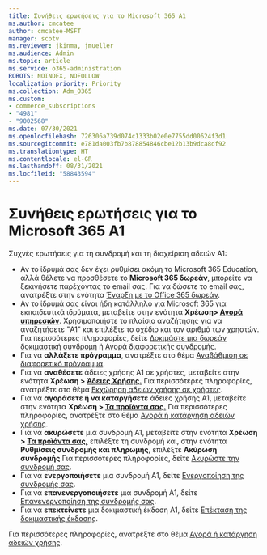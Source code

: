 ```yaml
---
title: Συνήθεις ερωτήσεις για το Microsoft 365 A1
ms.author: cmcatee
author: cmcatee-MSFT
manager: scotv
ms.reviewer: jkinma, jmueller
ms.audience: Admin
ms.topic: article
ms.service: o365-administration
ROBOTS: NOINDEX, NOFOLLOW
localization_priority: Priority
ms.collection: Adm_O365
ms.custom:
- commerce_subscriptions
- "4981"
- "9002568"
ms.date: 07/30/2021
ms.openlocfilehash: 726306a739d074c1333b02e0e7755dd00624f3d1
ms.sourcegitcommit: e781da003fb7b878854846cbe12b13b9dca8df92
ms.translationtype: HT
ms.contentlocale: el-GR
ms.lasthandoff: 08/31/2021
ms.locfileid: "58843594"
---
```

# <a name="microsoft-365-a1-faq"></a>Συνήθεις ερωτήσεις για το Microsoft 365 A1

Συχνές ερωτήσεις για τη συνδρομή και τη διαχείριση αδειών A1:

- Αν το ίδρυμά σας δεν έχει ρυθμίσει ακόμη το Microsoft 365 Education, αλλά θέλετε να προσθέσετε το **Microsoft 365 δωρεάν**, μπορείτε να ξεκινήσετε παρέχοντας το email σας. Για να δώσετε το email σας, ανατρέξτε στην ενότητα [Έναρξη με το Office 365 δωρεάν](https://www.microsoft.com/education/products/office).  
- Αν το ίδρυμά σας είναι ήδη κατάλληλο για Microsoft 365 για εκπαιδευτικά ιδρύματα, μεταβείτε στην ενότητα **Χρέωση> [Αγορά υπηρεσιών](https://go.microsoft.com/fwlink/p/?linkid=868433)**. Χρησιμοποιήστε το πλαίσιο αναζήτησης για να αναζητήσετε "A1" και επιλέξτε το σχέδιο και τον αριθμό των χρηστών. Για περισσότερες πληροφορίες, δείτε [Δοκιμάστε μια δωρεάν δοκιμαστική συνδρομή](https://docs.microsoft.com/microsoft-365/commerce/try-or-buy-microsoft-365#try-a-free-trial-subscription) ή [Αγορά διαφορετικής συνδρομής](https://docs.microsoft.com/microsoft-365/commerce/try-or-buy-microsoft-365#buy-a-different-subscription).
- Για να **αλλάξετε πρόγραμμα**, ανατρέξτε στο θέμα [Αναβάθμιση σε διαφορετικό πρόγραμμα](https://docs.microsoft.com/microsoft-365/commerce/subscriptions/upgrade-to-different-plan).
- Για να **αναθέσετε** άδειες χρήσης A1 σε χρήστες, μεταβείτε στην ενότητα **Χρέωση > [Άδειες Χρήσης.](https://go.microsoft.com/fwlink/p/?linkid=842264)** Για περισσότερες πληροφορίες, ανατρέξτε στο θέμα [Εκχώρηση αδειών χρήσης σε χρήστες](https://docs.microsoft.com/microsoft-365/admin/manage/assign-licenses-to-users).
- Για να **αγοράσετε ή να καταργήσετε** άδειες χρήσης A1, μεταβείτε στην ενότητα **Χρέωση > [Τα προϊόντα σας.](https://go.microsoft.com/fwlink/p/?linkid=842054)** Για περισσότερες πληροφορίες, ανατρέξτε στο θέμα [Αγορά ή κατάργηση αδειών χρήσης](https://docs.microsoft.com/microsoft-365/commerce/licenses/buy-licenses#buy-or-remove-licenses-for-your-business-subscription).
- Για να **ακυρώσετε** μια συνδρομή A1, μεταβείτε στην ενότητα **Χρέωση > [Τα προϊόντα σας,](https://go.microsoft.com/fwlink/p/?linkid=842054)** επιλέξτε τη συνδρομή και, στην ενότητα **Ρυθμίσεις συνδρομής και πληρωμής**, επιλέξτε **Ακύρωση συνδρομής**.Για περισσότερες πληροφορίες, δείτε [Ακυρώστε την συνδρομή σας](https://docs.microsoft.com/microsoft-365/commerce/subscriptions/cancel-your-subscription).
- Για να **ενεργοποιήσετε** μια συνδρομή A1, δείτε [Ενεργοποίηση της συνδρομής σας](https://docs.microsoft.com/alchemyinsights/activate-your-office-365-subscription).
- Για να **επανενεργοποιήσετε** μια συνδρομή A1, δείτε [Επανενεργοποίηση της συνδρομής σας](https://docs.microsoft.com/alchemyinsights/reactivate-your-subscription).
- Για να **επεκτείνετε** μια δοκιμαστική έκδοση A1, δείτε [Επέκταση της δοκιμαστικής έκδοσης](https://docs.microsoft.com/microsoft-365/commerce/extend-your-trial).

Για περισσότερες πληροφορίες, ανατρέξτε στο θέμα [Αγορά ή κατάργηση αδειών χρήσης](https://docs.microsoft.com/microsoft-365/commerce/licenses/buy-licenses).